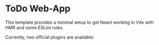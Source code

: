 # ToDo Web-App

This template provides a minimal setup to get React working in Vite with HMR and some ESLint rules.

Currently, two official plugins are available:
